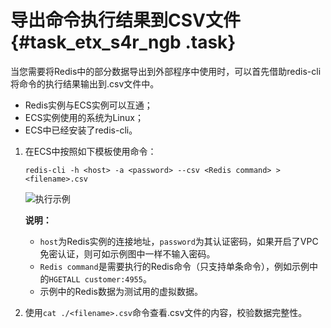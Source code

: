 # 导出命令执行结果到CSV文件 {#task_etx_s4r_ngb .task}

当您需要将Redis中的部分数据导出到外部程序中使用时，可以首先借助redis-cli将命令的执行结果输出到.csv文件中。

-   Redis实例与ECS实例可以互通；
-   ECS实例使用的系统为Linux；
-   ECS中已经安装了redis-cli。

1.  在ECS中按照如下模板使用命令： 

    ```
    redis-cli -h <host> -a <password> --csv <Redis command> > <filename>.csv
    ```

     ![](images/37860_zh-CN.png "执行示例") 

    **说明：** 

    -   `host`为Redis实例的连接地址，`password`为其认证密码，如果开启了VPC免密认证，则可如示例图中一样不输入密码。
    -   `Redis command`是需要执行的Redis命令（只支持单条命令），例如示例中的`HGETALL customer:4955`。
    -   示例中的Redis数据为测试用的虚拟数据。
2.  使用`cat ./<filename>.csv`命令查看.csv文件的内容，校验数据完整性。 

